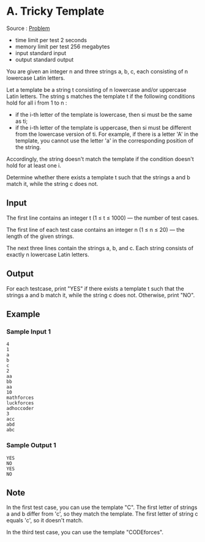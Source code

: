 # A. Tricky Template

Source : [Problem](https://codeforces.com/problemset/problem/1922/A)

- time limit per test 2 seconds
- memory limit per test 256 megabytes
- input standard input
- output standard output

You are given an integer n and three strings a, b, c, each consisting of n lowercase Latin letters.

Let a template be a string t consisting of n lowercase and/or uppercase Latin letters. The string s matches the template t if the following conditions hold for all i from 1 to n :

- if the i-th letter of the template is lowercase, then si must be the same as ti;
- if the i-th letter of the template is uppercase, then si must be different from the lowercase version of ti. For example, if there is a letter 'A' in the template, you cannot use the letter 'a' in the corresponding position of the string.

Accordingly, the string doesn't match the template if the condition doesn't hold for at least one i.

Determine whether there exists a template t such that the strings a and b match it, while the string c does not.

## Input

The first line contains an integer t (1 ≤ t ≤ 1000) — the number of test cases.

The first line of each test case contains an integer n (1 ≤ n ≤ 20) — the length of the given strings.

The next three lines contain the strings a, b, and c. Each string consists of exactly n lowercase Latin letters.

## Output

For each testcase, print "YES" if there exists a template t such that the strings a and b match it, while the string c does not. Otherwise, print "NO".

## Example

### Sample Input 1

    4
    1
    a
    b
    c
    2
    aa
    bb
    aa
    10
    mathforces
    luckforces
    adhoccoder
    3
    acc
    abd
    abc

### Sample Output 1

    YES
    NO
    YES
    NO

## Note

In the first test case, you can use the template "C". The first letter of strings a and b differ from 'c', so they match the template. The first letter of string c equals 'c', so it doesn't match.

In the third test case, you can use the template "CODEforces".
